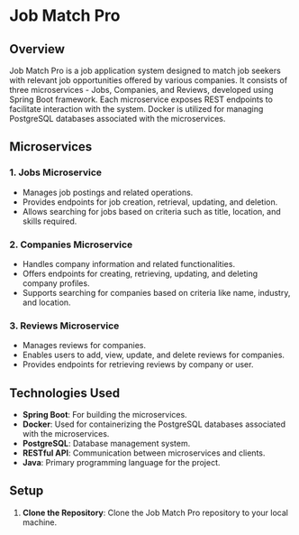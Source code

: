 # Job Match Pro

## Overview
Job Match Pro is a job application system designed to match job seekers with relevant job opportunities offered by various companies. It consists of three microservices - Jobs, Companies, and Reviews, developed using Spring Boot framework. Each microservice exposes REST endpoints to facilitate interaction with the system. Docker is utilized for managing PostgreSQL databases associated with the microservices.

## Microservices

### 1. Jobs Microservice
- Manages job postings and related operations.
- Provides endpoints for job creation, retrieval, updating, and deletion.
- Allows searching for jobs based on criteria such as title, location, and skills required.

### 2. Companies Microservice
- Handles company information and related functionalities.
- Offers endpoints for creating, retrieving, updating, and deleting company profiles.
- Supports searching for companies based on criteria like name, industry, and location.

### 3. Reviews Microservice
- Manages reviews for companies.
- Enables users to add, view, update, and delete reviews for companies.
- Provides endpoints for retrieving reviews by company or user.

## Technologies Used
- **Spring Boot**: For building the microservices.
- **Docker**: Used for containerizing the PostgreSQL databases associated with the microservices.
- **PostgreSQL**: Database management system.
- **RESTful API**: Communication between microservices and clients.
- **Java**: Primary programming language for the project.

## Setup
1. **Clone the Repository**: Clone the Job Match Pro repository to your local machine.


  
